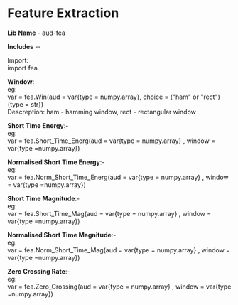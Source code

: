 # Feature Extraction

**Lib Name** - aud-fea  

**Includes** --  

Import:  
import fea  
 
**Window**:  
eg:  
var = fea.Win(aud = var{type = numpy.array}, choice = ("ham" or "rect"){type = str})  
Descreption: ham - hamming window, rect - rectangular window  

**Short Time Energy**:-  
eg:  
var = fea.Short_Time_Energ(aud = var{type = numpy.array} , window = var{type =numpy.array})

**Normalised Short Time Energy**:-  
eg:  
var = fea.Norm_Short_Time_Energ(aud = var{type = numpy.array} , window = var{type =numpy.array})

**Short Time Magnitude**:-  
eg:  
var = fea.Short_Time_Mag(aud = var{type = numpy.array} , window = var{type =numpy.array})

**Normalised Short Time Magnitude**:-  
eg:  
var = fea.Norm_Short_Time_Mag(aud = var{type = numpy.array} , window = var{type =numpy.array})

**Zero Crossing Rate**:-  
eg:   
var = fea.Zero_Crossing(aud = var{type = numpy.array} , window = var{type =numpy.array})
